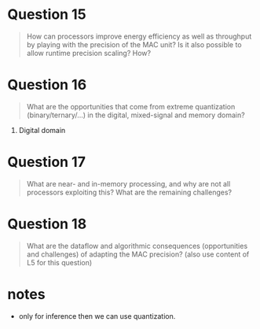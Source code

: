 # Question 15
 
> How can processors improve energy efficiency as well as throughput by playing with the precision of the MAC unit? Is it also possible to allow runtime precision scaling? How?

# Question 16

> What are the opportunities that come from extreme quantization (binary/ternary/...) in the digital, mixed-signal and memory domain?

1. Digital domain

# Question 17

> What are near- and in-memory processing, and why are not all processors exploiting this? What are the remaining challenges?

# Question 18

> What are the dataflow and algorithmic consequences (opportunities and challenges) of adapting the MAC precision? (also use content of L5 for this question)

# notes

- only for inference then we can use quantization. 